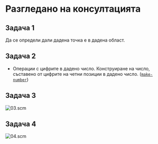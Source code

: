 Разгледано на консултацията
===========================

Задача 1
--------
Да се определи дали дадена точка е в дадена област.

Задача 2
--------
* Операции с цифрите в дадено число. Конструиране на число, съставено от цифрите на четни позиции в дадено число. ([`make-number`](04.scm))

Задача 3
--------
![03.scm](https://rawgit.com/hristozov/fpkn1415/master/img/extra-1-3.png "Задача 3")

Задача 4
--------
![04.scm](https://rawgit.com/hristozov/fpkn1415/master/img/extra-1-4.png "Задача 4")
